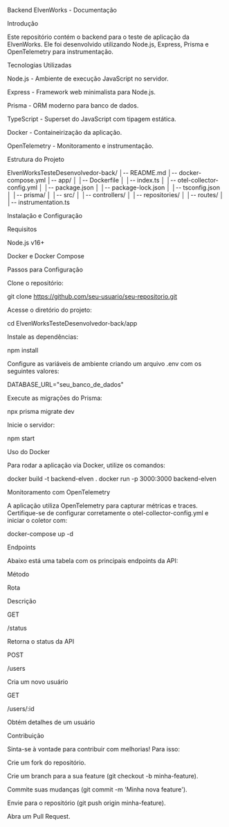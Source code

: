 Backend ElvenWorks - Documentação

Introdução

Este repositório contém o backend para o teste de aplicação da ElvenWorks. Ele foi desenvolvido utilizando Node.js, Express, Prisma e OpenTelemetry para instrumentação.

Tecnologias Utilizadas

Node.js - Ambiente de execução JavaScript no servidor.

Express - Framework web minimalista para Node.js.

Prisma - ORM moderno para banco de dados.

TypeScript - Superset do JavaScript com tipagem estática.

Docker - Containeirização da aplicação.

OpenTelemetry - Monitoramento e instrumentação.

Estrutura do Projeto

ElvenWorksTesteDesenvolvedor-back/
│-- README.md
│-- docker-compose.yml
│-- app/
│   │-- Dockerfile
│   │-- index.ts
│   │-- otel-collector-config.yml
│   │-- package.json
│   │-- package-lock.json
│   │-- tsconfig.json
│   │-- prisma/
│   │-- src/
│       │-- controllers/
│       │-- repositories/
│       │-- routes/
│       │-- instrumentation.ts

Instalação e Configuração

Requisitos

Node.js v16+

Docker e Docker Compose

Passos para Configuração

Clone o repositório:

git clone https://github.com/seu-usuario/seu-repositorio.git

Acesse o diretório do projeto:

cd ElvenWorksTesteDesenvolvedor-back/app

Instale as dependências:

npm install

Configure as variáveis de ambiente criando um arquivo .env com os seguintes valores:

DATABASE_URL="seu_banco_de_dados"

Execute as migrações do Prisma:

npx prisma migrate dev

Inicie o servidor:

npm start

Uso do Docker

Para rodar a aplicação via Docker, utilize os comandos:

docker build -t backend-elven .
docker run -p 3000:3000 backend-elven

Monitoramento com OpenTelemetry

A aplicação utiliza OpenTelemetry para capturar métricas e traces. Certifique-se de configurar corretamente o otel-collector-config.yml e iniciar o coletor com:

docker-compose up -d

Endpoints

Abaixo está uma tabela com os principais endpoints da API:

Método

Rota

Descrição

GET

/status

Retorna o status da API

POST

/users

Cria um novo usuário

GET

/users/:id

Obtém detalhes de um usuário

Contribuição

Sinta-se à vontade para contribuir com melhorias! Para isso:

Crie um fork do repositório.

Crie um branch para a sua feature (git checkout -b minha-feature).

Commite suas mudanças (git commit -m 'Minha nova feature').

Envie para o repositório (git push origin minha-feature).

Abra um Pull Request.
